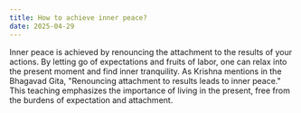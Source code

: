 ```yaml
---
title: How to achieve inner peace?
date: 2025-04-29
---
```


Inner peace is achieved by renouncing the attachment to the results of your actions. By letting go of expectations and fruits of labor, one can relax into the present moment and find inner tranquility. As Krishna mentions in the Bhagavad Gita, "Renouncing attachment to results leads to inner peace." This teaching emphasizes the importance of living in the present, free from the burdens of expectation and attachment.
